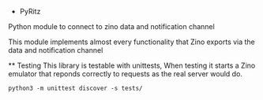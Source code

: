 * PyRitz

Python module to connect to zino data and notification channel

This module implements almost every functionality that Zino exports via the data and notification channel 



** Testing
This library is testable with unittests,
When testing it starts a Zino emulator that reponds correctly to requests as the real server would do.

```python3 -m unittest discover -s tests/```
